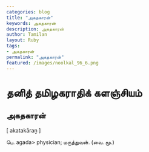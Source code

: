 ```yaml
---  
categories: blog  
title: "அகதகாரன்"
keywords: அகதகாரன்  
description: அகதகாரன்
author: Tamilan  
layout: Ruby  
tags:     
- அகதகாரன்
permalink: "அகதகாரன்"  
featured: /images/noolkal_96_6.png  
--- 
```

# தனித் தமிழகராதிக் களஞ்சியம்
## அகதகாரன்

[ akatakāraṉ ]  
  
பெ. agada> physician; மருத்துவன். (வை. மூ.)